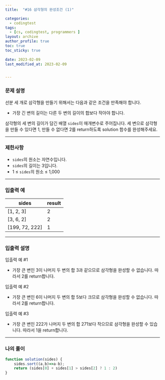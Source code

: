 ```yaml
---
title:  "#16 삼각형의 완성조건 (1)"

categories:
  - codingtest
tags:
  - [cs, codingtest, programmers ]
layout: archive
author_profile: true
toc: true
toc_sticky: true
 
date: 2023-02-09
last_modified_at: 2023-02-09


---
```


### 문제 설명

선분 세 개로 삼각형을 만들기 위해서는 다음과 같은 조건을 만족해야 합니다.

- 가장 긴 변의 길이는 다른 두 변의 길이의 합보다 작아야 합니다.

삼각형의 세 변의 길이가 담긴 배열 `sides`이 매개변수로 주어집니다. 세 변으로 삼각형을 만들 수 있다면 1, 만들 수 없다면 2를 return하도록 solution 함수를 완성해주세요.

---

### 제한사항

- `sides`의 원소는 자연수입니다.
- `sides`의 길이는 3입니다.
- 1 ≤ `sides`의 원소 ≤ 1,000

---

### 입출력 예

| sides | result |
| --- | --- |
| [1, 2, 3] | 2 |
| [3, 6, 2] | 2 |
| [199, 72, 222] | 1 |

---

### 입출력 설명

입출력 예 #1

- 가장 큰 변인 3이 나머지 두 변의 합 3과 같으므로 삼각형을 완성할 수 없습니다. 따라서 2를 return합니다.

입출력 예 #2

- 가장 큰 변인 6이 나머지 두 변의 합 5보다 크므로 삼각형을 완성할 수 없습니다. 따라서 2를 return합니다.

입출력 예 #3

- 가장 큰 변인 222가 나머지 두 변의 합 271보다 작으므로 삼각형을 완성할 수 있습니다. 따라서 1을 return합니다.

---

### 나의 풀이

```jsx
function solution(sides) {
    sides.sort((a,b)=>a-b);
    return (sides[0] + sides[1] > sides[2] ? 1 : 2)
}
```